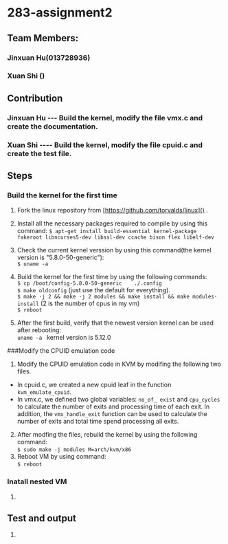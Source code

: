 # 283-assignment2
## Team Members:
### Jinxuan Hu(013728936)
### Xuan Shi ()

## Contribution 
### Jinxuan Hu --- Build the kernel, modify the file vmx.c and create the documentation. 
### Xuan Shi ---- Build the kernel, modify the file cpuid.c and create the test file. 

## Steps
### Build the kernel for the first time

1. Fork the linux repository from [https://github.com/torvalds/linux]() .
2. Install all the necessary packages required to compile by using this command:
	`$ apt-get install build-essential kernel-package fakeroot libncurses5-dev libssl-dev ccache bison flex libelf-dev` 
3. Check the current kernel verssion by using this command(the kernel version is "5.8.0-50-generic"):  
	 `$ uname -a`
4. Build the kernel for the first time by using the following commands:         
	`$ cp /boot/config-5.8.0-50-generic    ./.config `  
	`$ make oldconfig` (just use the default for everything).   
	`$ make -j 2 && make -j 2 modules && make install && make modules-install` (2 is the number of cpus in my vm)  
	`$ reboot`
	
5. After the first build, verify that the newest version kernel can be used after rebooting:  
	`uname -a `
	kernel version is 5.12.0

###Modify the CPUID emulation code
1. Modify the CPUID emulation code in KVM by modifing the following two files. 
*  In cpuid.c, we created a new cpuid leaf in the function `kvm_emulate_cpuid`.  
*  In vmx.c, we defined two global variables: `no_of_ exist` and `cpu_cycles` to calculate the number of exits and processing time of each exit. In addition, the `vmx_handle_exit` function can be used to calculate the number of exits and total time spend processing all exits.
2. After modfing the files, rebuild the kernel by using the following command:   
`$ sudo make -j modules M=arch/kvm/x86` 
3. Reboot VM by using command:  
`$ reboot`

### Inatall nested VM 
1.

## Test and output
1. 


